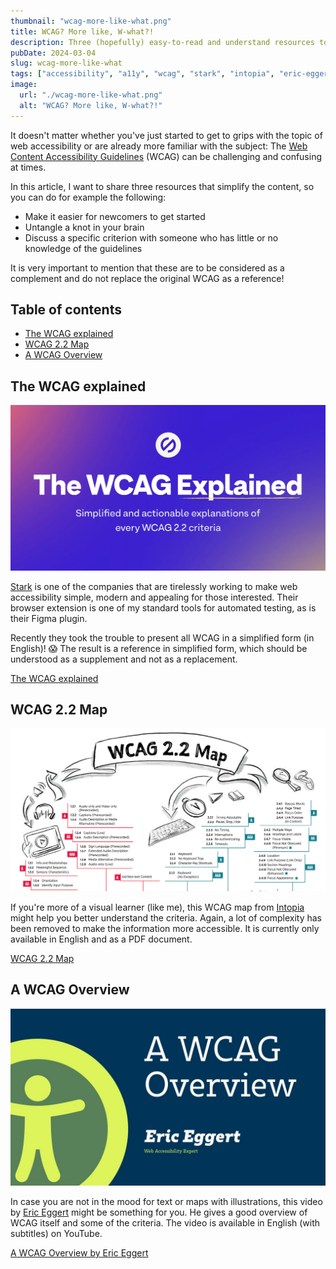 ```yaml
---
thumbnail: "wcag-more-like-what.png"
title: WCAG? More like, W-what?!
description: Three (hopefully) easy-to-read and understand resources to help you to get started with the WCAG.
pubDate: 2024-03-04
slug: wcag-more-like-what
tags: ["accessibility", "a11y", "wcag", "stark", "intopia", "eric-eggert"]
image:
  url: "./wcag-more-like-what.png"
  alt: "WCAG? More like, W-what?!"
---
```


It doesn't matter whether you've just started to get to grips with the topic of web accessibility or are already more familiar with the subject: The [Web Content Accessibility Guidelines](https://www.w3.org/TR/WCAG22/) (WCAG) can be challenging and confusing at times.

In this article, I want to share three resources that simplify the content, so you can do for example the following:

- Make it easier for newcomers to get started
- Untangle a knot in your brain
- Discuss a specific criterion with someone who has little or no knowledge of the guidelines

It is very important to mention that these are to be considered as a complement and do not replace the original WCAG as a reference!

## Table of contents

- [The WCAG explained](#the-wcag-explained)
- [WCAG 2.2 Map](#wcag-22-map)
- [A WCAG Overview](#a-wcag-overview)

## The WCAG explained

![The WCAG Explained: Simplified and actionable explanations of every WCAG 2.2 criteria](1-stark.webp)

[Stark](https://www.getstark.co/) is one of the companies that are tirelessly working to make web accessibility simple, modern and appealing for those interested. Their browser extension is one of my standard tools for automated testing, as is their Figma plugin.

Recently they took the trouble to present all WCAG in a simplified form (in English)! 😱 The result is a reference in simplified form, which should be understood as a supplement and not as a replacement.

[The WCAG explained](https://www.getstark.co/wcag-explained/)

## WCAG 2.2 Map

![Upper half of the WCAG 2.2 map by Intopia, showing the name and several A, AA and AAA criteria](2-intopia.png)

If you're more of a visual learner (like me), this WCAG map from [Intopia](https://intopia.digital/) might help you better understand the criteria. Again, a lot of complexity has been removed to make the information more accessible. It is currently only available in English and as a PDF document.

[WCAG 2.2 Map](https://intopia.digital/articles/intopia-launches-wcag-2-2-map/)

## A WCAG Overview

![A WCAG Overview by Eric Eggert, Web Accessibility Expert](3-eric-eggert.jpg)

In case you are not in the mood for text or maps with illustrations, this video by [Eric Eggert](https://mastodon.online/@yatil@yatil.social/111942226349030469) might be something for you. He gives a good overview of WCAG itself and some of the criteria. The video is available in English (with subtitles) on YouTube.

[A WCAG Overview by Eric Eggert](https://www.youtube.com/watch?v=rIebSHUZz_w)
